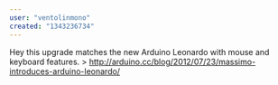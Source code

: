 ```yaml
---
user: "ventolinmono"
created: "1343236734"
---
```


Hey this upgrade matches the new Arduino Leonardo with mouse and keyboard features. > http://arduino.cc/blog/2012/07/23/massimo-introduces-arduino-leonardo/
